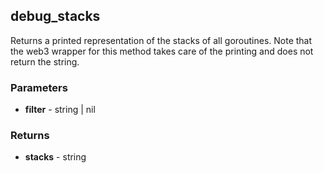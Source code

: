 ## debug_stacks
Returns a printed representation of the stacks of all goroutines. Note that the web3 wrapper for this method takes care of the printing and does not return the string.

### Parameters
- **filter** - string | nil

### Returns
- **stacks** - string